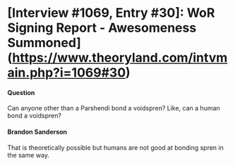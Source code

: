 # [Interview #1069, Entry #30]: WoR Signing Report - Awesomeness Summoned](https://www.theoryland.com/intvmain.php?i=1069#30)

#### Question

Can anyone other than a Parshendi bond a voidspren? Like, can a human bond a voidspren?

#### Brandon Sanderson

That is theoretically possible but humans are not good at bonding spren in the same way.

